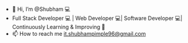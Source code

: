 - 👋 Hi, I’m @Shubham 💻
-   Full Stack Developer 💻 | Web Developer 💻| Software Developer 💻| Continuously Learning & Improving 🚧
- 📫 How to reach me it.shubhampimple96@gmail.com

<!---
Shubronils/Shubronils is a ✨ special ✨ repository because its `README.md` (this file) appears on your GitHub profile.
You can click the Preview link to take a look at your changes.
--->
